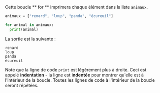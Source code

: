 Cette boucle ** for ** imprimera chaque élément dans la liste ` animaux `.

```python
animaux = ["renard", "loup", "panda", "écureuil"]

for animal in animaux:
  print(animal)
```

La sortie est la suivante :

    renard
    loup
    panda
    écureuil
    

Note que la ligne de code `print` est légèrement plus à droite. Ceci est appelé **indentation** - la ligne est **indentée** pour montrer qu'elle est à l'intérieur de la boucle. Toutes les lignes de code à l'intérieur de la boucle seront répétées.